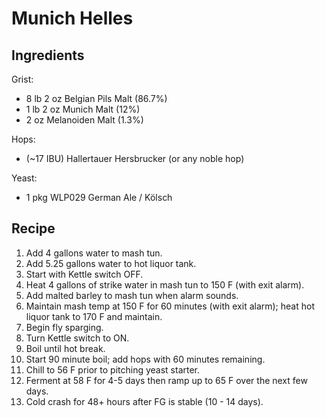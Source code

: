Munich Helles
=============

Ingredients
-----------

Grist:

- 8 lb 2 oz Belgian Pils Malt (86.7%)
- 1 lb 2 oz Munich Malt (12%)
- 2 oz Melanoiden Malt (1.3%)

Hops:

- (~17 IBU) Hallertauer Hersbrucker (or any noble hop)

Yeast:

- 1 pkg WLP029 German Ale / Kölsch

Recipe
-------

1. Add 4 gallons water to mash tun.
2. Add 5.25 gallons water to hot liquor tank.
3. Start with Kettle switch OFF.
3. Heat 4 gallons of strike water in mash tun to 150 F (with exit alarm).
4. Add malted barley to mash tun when alarm sounds.
5. Maintain mash temp at 150 F for 60 minutes (with exit alarm); heat hot
   liquor tank to 170 F and maintain.
6. Begin fly sparging.
7. Turn Kettle switch to ON.
8. Boil until hot break.
9. Start 90 minute boil; add hops with 60 minutes remaining.
10. Chill to 56 F prior to pitching yeast starter.
11. Ferment at 58 F for 4-5 days then ramp up to 65 F over the next few days.
12. Cold crash for 48+ hours after FG is stable (10 - 14 days).
